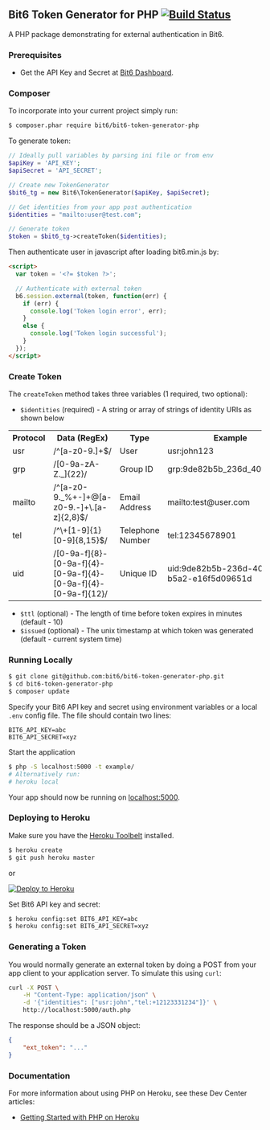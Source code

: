 ## Bit6 Token Generator for PHP [![Build Status](https://travis-ci.org/jwelmac/bit6-token-generator-php.svg?branch=master)](https://travis-ci.org/jwelmac/bit6-token-generator-php)

A PHP package demonstrating for external authentication in Bit6.


### Prerequisites

* Get the API Key and Secret at [Bit6 Dashboard](https://dashboard.bit6.com).

### Composer

To incorporate into your current project simply run:
```sh
$ composer.phar require bit6/bit6-token-generator-php
```

To generate token:
```php
// Ideally pull variables by parsing ini file or from env
$apiKey = 'API_KEY';  
$apiSecret = 'API_SECRET';

// Create new TokenGenerator
$bit6_tg = new Bit6\TokenGenerator($apiKey, $apiSecret);

// Get identities from your app post authentication
$identities = "mailto:user@test.com";

// Generate token
$token = $bit6_tg->createToken($identities);
```
Then authenticate user in javascript after loading bit6.min.js by:
```html
<script>
  var token = '<?= $token ?>';

  // Authenticate with external token
  b6.session.external(token, function(err) {
    if (err) {
      console.log('Token login error', err);
    }
    else {
      console.log('Token login successful');
    }
  });
</script>
```
### Create Token
The `createToken` method takes three variables (1 required, two optional):
* `$identities` (required) - A string or array of strings of identity URIs as shown below
<table>
  <tr>
    <th>Protocol</th>
    <th>Data (RegEx)</th>
    <th>Type</th>
    <th>Example</th>
  </tr>
  <tr>
    <td>usr</td>
    <td>/^[a-z0-9.]+$/</td>
    <td>User</td>
    <td>usr:john123</td>
  </tr>
  <tr>
    <td>grp</td>
    <td>/[0-9a-zA-Z._]{22}/</td>
    <td>Group ID</td>
    <td>grp:9de82b5b_236d_40f6_b5a2</td>
  </tr>
  <tr>
    <td>mailto</td>
    <td>/^[a-z0-9._%+-]+@[a-z0-9.-]+\.[a-z]{2,8}$/</td>
    <td>Email Address</td>
    <td>mailto:test@user.com</td>
  </tr>
  <tr>
    <td>tel</td>
    <td>/^\+[1-9]{1}[0-9]{8,15}$/</td>
    <td>Telephone Number</td>
    <td>tel:12345678901</td>
  </tr>
  <tr>
    <td>uid</td>
    <td>/[0-9a-f]{8}-[0-9a-f]{4}-[0-9a-f]{4}-[0-9a-f]{4}-[0-9a-f]{12}/</td>
    <td>Unique ID</td>
    <td>uid:9de82b5b-236d-40f6-b5a2-e16f5d09651d</td>
  </tr>
</table>

* `$ttl` (optional) - The length of time before token expires in minutes (default - 10)
* `$issued` (optional) - The unix timestamp at which token was generated (default - current system time)

### Running Locally

```sh
$ git clone git@github.com:bit6/bit6-token-generator-php.git
$ cd bit6-token-generator-php
$ composer update
```

Specify your Bit6 API key and secret using environment variables or a local `.env` config file. The file should contain two lines:

```
BIT6_API_KEY=abc
BIT6_API_SECRET=xyz
```

Start the application

```sh
$ php -S localhost:5000 -t example/
# Alternatively run:
# heroku local
```

Your app should now be running on [localhost:5000](http://localhost:5000/).


### Deploying to Heroku

Make sure you have the [Heroku Toolbelt](https://toolbelt.heroku.com/) installed.

```sh
$ heroku create
$ git push heroku master
```
or

[![Deploy to Heroku](https://www.herokucdn.com/deploy/button.png)](https://heroku.com/deploy)

Set Bit6 API key and secret:

```sh
$ heroku config:set BIT6_API_KEY=abc
$ heroku config:set BIT6_API_SECRET=xyz
```


### Generating a Token

You would normally generate an external token by doing a POST from your app client to your application server. To simulate this using `curl`:

```sh
curl -X POST \
    -H "Content-Type: application/json" \
    -d '{"identities": ["usr:john","tel:+12123331234"]}' \
    http://localhost:5000/auth.php
```

The response should be a JSON object:

```json
{
    "ext_token": "..."
}
```


### Documentation

For more information about using PHP on Heroku, see these Dev Center articles:

- [Getting Started with PHP on Heroku](https://devcenter.heroku.com/articles/getting-started-with-php)
